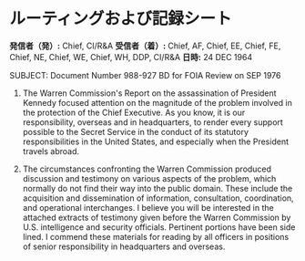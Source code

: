 # ルーティングおよび記録シート

**発信者（発）:** Chief, CI/R&A
**受信者（着）:** Chief, AF, Chief, EE, Chief, FE, Chief, NE, Chief, WE, Chief, WH, DDP, CI/R&A
**日時:** 24 DEC 1964

SUBJECT: Document Number 988-927 BD for FOIA Review on SEP 1976

1. The Warren Commission's Report on the assassination of President Kennedy focused attention on the magnitude of the problem involved in the protection of the Chief Executive. As you know, it is our responsibility, overseas and in headquarters, to render every support possible to the Secret Service in the conduct of its statutory responsibilities in the United States, and especially when the President travels abroad.

2. The circumstances confronting the Warren Commission produced discussion and testimony on various aspects of the problem, which normally do not find their way into the public domain. These include the acquisition and dissemination of information, consultation, coordination, and operational interchanges. I believe you will be interested in the attached extracts of testimony given before the Warren Commission by U.S. intelligence and security officials. Pertinent portions have been side lined. I commend these materials for reading by all officers in positions of senior responsibility in headquarters and overseas.